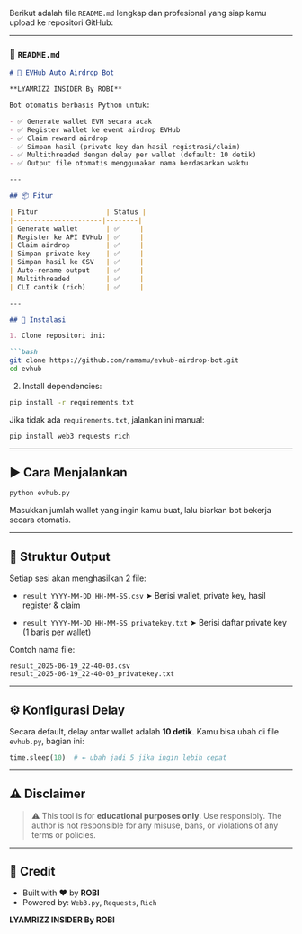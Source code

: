 Berikut adalah file `README.md` lengkap dan profesional yang siap kamu upload ke repositori GitHub:

---

### 📄 `README.md`

````markdown
# 🚀 EVHub Auto Airdrop Bot

**LYAMRIZZ INSIDER By ROBI**

Bot otomatis berbasis Python untuk:

- ✅ Generate wallet EVM secara acak
- ✅ Register wallet ke event airdrop EVHub
- ✅ Claim reward airdrop
- ✅ Simpan hasil (private key dan hasil registrasi/claim)
- ✅ Multithreaded dengan delay per wallet (default: 10 detik)
- ✅ Output file otomatis menggunakan nama berdasarkan waktu

---

## 📦 Fitur

| Fitur                 | Status |
|----------------------|--------|
| Generate wallet       | ✅     |
| Register ke API EVHub | ✅     |
| Claim airdrop         | ✅     |
| Simpan private key    | ✅     |
| Simpan hasil ke CSV   | ✅     |
| Auto-rename output    | ✅     |
| Multithreaded         | ✅     |
| CLI cantik (rich)     | ✅     |

---

## 🧰 Instalasi

1. Clone repositori ini:

```bash
git clone https://github.com/namamu/evhub-airdrop-bot.git
cd evhub
````

2. Install dependencies:

```bash
pip install -r requirements.txt
```

Jika tidak ada `requirements.txt`, jalankan ini manual:

```bash
pip install web3 requests rich
```

---

## ▶️ Cara Menjalankan

```bash
python evhub.py
```

Masukkan jumlah wallet yang ingin kamu buat, lalu biarkan bot bekerja secara otomatis.

---

## 📂 Struktur Output

Setiap sesi akan menghasilkan 2 file:

* `result_YYYY-MM-DD_HH-MM-SS.csv`
  ➤ Berisi wallet, private key, hasil register & claim

* `result_YYYY-MM-DD_HH-MM-SS_privatekey.txt`
  ➤ Berisi daftar private key (1 baris per wallet)

Contoh nama file:

```
result_2025-06-19_22-40-03.csv
result_2025-06-19_22-40-03_privatekey.txt
```

---

## ⚙️ Konfigurasi Delay

Secara default, delay antar wallet adalah **10 detik**.
Kamu bisa ubah di file `evhub.py`, bagian ini:

```python
time.sleep(10)  # ← ubah jadi 5 jika ingin lebih cepat
```

---

## ⚠️ Disclaimer

> ⚠️ This tool is for **educational purposes only**. Use responsibly.
> The author is not responsible for any misuse, bans, or violations of any terms or policies.

---

## 👑 Credit

* Built with ❤️ by **ROBI**
* Powered by: `Web3.py`, `Requests`, `Rich`

**LYAMRIZZ INSIDER By ROBI**

